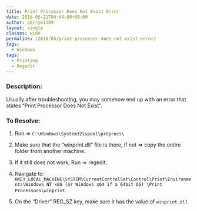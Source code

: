 ```yaml
---
title: Print Processor Does Not Exist Error
date: 2016-05-21T04:44:00+00:00
author: gerryw1389
layout: single
classes: wide
permalink: /2016/05/print-processor-does-not-exist-error/
tags:
  - Windows
tags:
  - Printing
  - Regedit
---
```

<!--more-->

### Description:

Usually after troubleshooting, you may somehow end up with an error that states &#8220;Print Processor Does Not Exist&#8221;.

### To Resolve:

1. Run => `C:\Windows\System32\spool\prtprocs\`

2. Make sure that the &#8220;winprint.dll&#8221; file is there, if not => copy the entire folder from another machine.

3. If it still does not work, Run => regedit.

4. Navigate to: `HKEY_LOCAL_MACHINE\SYSTEM\CurrentControlSet\Control\Print\Environments\Windows NT x86 (or Windows x64 if a 64bit OS) \Print Processors\winprint`.

5. On the &#8220;Driver&#8221; REG_SZ key, make sure it has the value of `winprint.dll`




